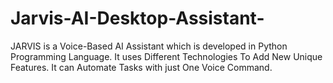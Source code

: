 # Jarvis-AI-Desktop-Assistant-
JARVIS is a Voice-Based AI Assistant which is developed in Python Programming Language. It uses Different Technologies To Add New Unique Features. It can Automate Tasks with just One Voice Command. 
